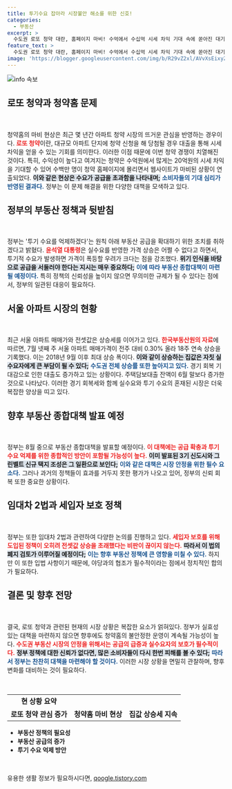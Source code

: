 ```yaml
---
title: 투기수요 잡아라 시장불안 해소를 위한 신호!
categories:
  - 부동산
excerpt: >
  수도권 로또 청약 대란, 홈페이지 마비! 수억에서 수십억 시세 차익 기대 속에 쏟아진 대기자 속, 정부의 공급 확대 책임이 주목받고 있습니다. 부동산 대책은 과연 안정을 가져올까?
feature_text: >
  수도권 로또 청약 대란, 홈페이지 마비! 수억에서 수십억 시세 차익 기대 속에 쏟아진 대기자 속, 정부의 공급 확대 책임이 주목받고 있습니다. 부동산 대책은 과연 안정을 가져올까?
image: 'https://blogger.googleusercontent.com/img/b/R29vZ2xl/AVvXsEixyZcFfHzMRdzZMjFBmAUKJYCLCGyLL1o632UiGVXcaFdKo_bkvkuCioo0uUKlGfBVcT3P84aROyZIXSBEx3Aw5nCQ3pTgDom1WDC4m8eifvWiAmWEEVb4x6G_l8C0QH225ldMjyaFvpxGEBGNO37VmDTDMHGhJPq73UglMfDca1-0aw/s1600/blogspot.png'
---
```


<p><img src="https://blogger.googleusercontent.com/img/b/R29vZ2xl/AVvXsEixyZcFfHzMRdzZMjFBmAUKJYCLCGyLL1o632UiGVXcaFdKo_bkvkuCioo0uUKlGfBVcT3P84aROyZIXSBEx3Aw5nCQ3pTgDom1WDC4m8eifvWiAmWEEVb4x6G_l8C0QH225ldMjyaFvpxGEBGNO37VmDTDMHGhJPq73UglMfDca1-0aw/s1600/blogspot.png" alt="info 속보" /></p>

<h2 data-ke-size="size26">로또 청약과 청약홈 문제</h2>

<p data-ke-size="size16">&nbsp;</p>

<p>청약홈의 마비 현상은 최근 몇 년간 아파트 청약 시장의 뜨거운 관심을 반영하는 경우이다. <b><span style="color: #ee2323;">로또 청약</span></b>이란, 대규모 아파트 단지에 청약 신청을 해 당첨될 경우 대출을 통해 시세 차익을 얻을 수 있는 기회를 의미한다. 이러한 이점 때문에 이번 청약 경쟁이 치열해진 것이다. 특히, 수익성이 높다고 여겨지는 청약은 수억원에서 많게는 20억원의 시세 차익을 기대할 수 있어 수백만 명이 청약 홈페이지에 몰리면서 웹사이트가 마비된 상황이 연출되었다. <b><span style="background-color: #21538527;">이와 같은 현상은 수요가 공급을 초과함을 나타내며;</span></b> <b><span style="color: #1a5490;">소비자들의 기대 심리가 반영된 결과다.</span></b> 정부는 이 문제 해결을 위한 다양한 대책을 모색하고 있다. </p>

<h2 data-ke-size="size26">정부의 부동산 정책과 뒷받침</h2>

<p data-ke-size="size16">&nbsp;</p>

<p>정부는 '투기 수요를 억제하겠다'는 원칙 아래 부동산 공급을 확대하기 위한 조치를 취하겠다고 밝혔다. <b><span style="color: #ee2323;">윤석열 대통령</span></b>은 실수요를 반영한 가격 상승은 어쩔 수 없다고 하면서, 투기적 수요가 발생하면 가격이 폭등할 우려가 크다는 점을 강조했다. <b><span style="background-color: #21538527;">위기 인식을 바탕으로 공급을 서둘러야 한다는 지시는 매우 중요하다;</span></b> <b><span style="color: #1a5490;">이에 따라 부동산 종합대책이 마련될 예정이다.</span></b> 특히 정책의 신뢰성을 높이지 않으면 무의미한 규제가 될 수 있다는 점에서, 정부의 일관된 대응이 필요하다.</p>

<h2 data-ke-size="size26">서울 아파트 시장의 현황</h2>

<p data-ke-size="size16">&nbsp;</p>

<p>최근 서울 아파트 매매가와 전셋값은 상승세를 이어가고 있다. <b><span style="color: #ee2323;">한국부동산원의 자료</span></b>에 따르면, 7월 넷째 주 서울 아파트 매매가격이 전주 대비 0.30% 올라 18주 연속 상승을 기록했다. 이는 2018년 9월 이후 최대 상승 폭이다. <b><span style="background-color: #21538527;">이와 같이 상승하는 집값은 자칫 실수요자에게 큰 부담이 될 수 있다;</span></b> <b><span style="color: #1a5490;">수도권 전체 상승률 또한 높아지고 있다.</span></b> 경기 회복 기대감으로 인한 대출도 증가하고 있는 상황이다. 주택담보대출 잔액이 6월 말보다 증가한 것으로 나타났다. 이러한 경기 회복세와 함께 실수요와 투기 수요의 혼재된 시장은 더욱 복잡한 양상을 띠고 있다.</p>

<h2 data-ke-size="size26">향후 부동산 종합대책 발표 예정</h2>

<p data-ke-size="size16">&nbsp;</p>

<p>정부는 8월 중으로 부동산 종합대책을 발표할 예정이다. <b><span style="color: #ee2323;">이 대책에는 공급 확충과 투기 수요 억제를 위한 종합적인 방안이 포함될 가능성이 높다.</span></b> <b><span style="background-color: #21538527;">이미 발표된 3기 신도시와 그린벨트 신규 택지 조성은 그 일환으로 보인다;</span></b> <b><span style="color: #1a5490;">이와 같은 대책은 시장 안정을 위한 필수 요소다.</span></b> 그러나 과거의 정책들이 효과를 거두지 못한 평가가 나오고 있어, 정부의 신뢰 회복 또한 중요한 상황이다.</p>

<h2 data-ke-size="size26">임대차 2법과 세입자 보호 정책</h2>

<p data-ke-size="size16">&nbsp;</p>

<p>정부는 또한 임대차 2법과 관련하여 다양한 논의를 진행하고 있다. <b><span style="color: #ee2323;">세입자 보호를 위해 도입된 정책이 오히려 전셋값 상승을 초래했다는 비판이 끊이지 않는다.</span></b> <b><span style="background-color: #21538527;">따라서 이 법의 폐지 검토가 이루어질 예정이다;</span></b> <b><span style="color: #1a5490;">이는 향후 부동산 정책에 큰 영향을 미칠 수 있다.</span></b> 하지만 이 또한 입법 사항이기 때문에, 야당과의 협조가 필수적이라는 점에서 정치적인 합의가 필요하다. </p>

<h2 data-ke-size="size26">결론 및 향후 전망</h2>

<p data-ke-size="size16">&nbsp;</p>

<p>결국, 로또 청약과 관련된 현재의 시장 상황은 복잡한 요소가 얽혀있다. 정부가 실효성 있는 대책을 마련하지 않으면 향후에도 청약홈의 불안정한 운영이 계속될 가능성이 높다. <b><span style="color: #ee2323;">수도권 부동산 시장의 안정을 위해서는 공급의 급증과 실수요자의 보호가 필수적이다.</span></b> <b><span style="background-color: #21538527;">정부 정책에 대한 신뢰가 없다면, 많은 소비자들이 다시 한번 피해를 볼 수 있다;</span></b> <b><span style="color: #1a5490;">따라서 정부는 찬찬히 대책을 마련해야 할 것이다.</span></b> 이러한 시장 상황을 면밀히 관찰하며, 향후 변화를 대비하는 것이 필요하다. </p>

<p data-ke-size="size16">&nbsp;</p>

<table style="width: 100%;">
    <tr>
        <td style="text-align: center; height: 17px;"><b>현 상황 요약</b></td>
    </tr>
    <tr>
        <td><b>로또 청약 관심 증가</b></td>
        <td><b>청약홈 마비 현상</b></td>
        <td><b>집값 상승세 지속</b></td>
    </tr>
</table>

<ul>
    <li><b>부동산 정책의 필요성</b></li>
    <li><b>부동산 공급의 증가</b></li>
    <li><b>투기 수요 억제 방안</b></li>
</ul>

<p data-ke-size="size16">&nbsp;</p>
유용한 생활 정보가 필요하시다면, <a href="https://qoogle.tistory.com" rel="dofollow">qoogle.tistory.com</a>


